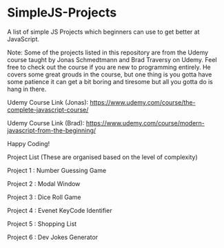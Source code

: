 # SimpleJS-Projects

A list of simple JS Projects which beginners can use to get better at JavaScript.

Note: Some of the projects listed in this repository are from the Udemy course taught by Jonas Schmedtmann and Brad Traversy on Udemy. Feel free to check out the course if you are new to programming entirely. He covers some great grouds in the course, but one thing is you gotta have some patience it can get a bit boring and tiresome but all you gotta do is hang in there.

Udemy Course Link (Jonas): https://www.udemy.com/course/the-complete-javascript-course/

Udemy Course Link (Brad): https://www.udemy.com/course/modern-javascript-from-the-beginning/

Happy Coding!

Project List (These are organised based on the level of complexity)

Project 1 : Number Guessing Game

Project 2 : Modal Window

Project 3 : Dice Roll Game

Project 4 : Evenet KeyCode Identifier

Project 5 : Shopping List

Project 6 : Dev Jokes Generator
